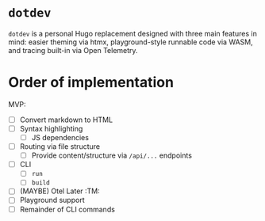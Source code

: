 # `dotdev`

`dotdev` is a personal Hugo replacement designed with three main features in
mind: easier theming via htmx, playground-style runnable code via WASM, and
tracing built-in via Open Telemetry.

# Order of implementation
MVP:
  - [ ] Convert markdown to HTML
  - [ ] Syntax highlighting
	  - [ ] JS dependencies
  - [ ] Routing via file structure
	  - [ ] Provide content/structure via `/api/...` endpoints
  - [ ] CLI
	  - [ ] `run`
	  - [ ] `build`
  - [ ] (MAYBE) Otel
Later :TM:
  - [ ] Playground support
  - [ ] Remainder of CLI commands
